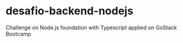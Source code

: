 # desafio-backend-nodejs
Challenge on Node.js foundation with Typescript applied on GoStack Bootcamp
